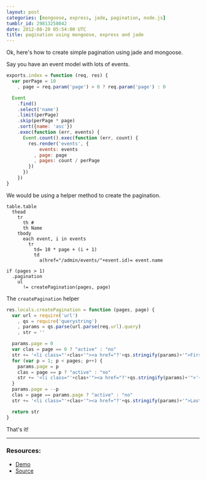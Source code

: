 ```yaml
---
layout: post
categories: [mongoose, express, jade, pagination, node.js]
tumblr_id: 29813258042
date: 2012-08-20 05:54:00 UTC
title: pagination using mongoose, express and jade
---
```


Ok, here's how to create simple pagination using jade and mongoose.

Say you have an event model with lots of events.

```js
exports.index = function (req, res) {
  var perPage = 10
    , page = req.param('page') > 0 ? req.param('page') : 0

  Event
    .find()
    .select('name')
    .limit(perPage)
    .skip(perPage * page)
    .sort({name: 'asc'})
    .exec(function (err, events) {
      Event.count().exec(function (err, count) {
        res.render('events', {
            events: events
          , page: page
          , pages: count / perPage
        })
      })
    })
}
```

We would be using a helper method to create the pagination.

```jade
table.table
  thead
    tr
      th #
      th Name
    tbody
      each event, i in events
        tr
          td= 10 * page + (i + 1)
          td
            a(href="/admin/events/"+event.id)= event.name

if (pages > 1)
  .pagination
    ul
      != createPagination(pages, page)
```

The `createPagination` helper

```js
res.locals.createPagination = function (pages, page) {
  var url = require('url')
    , qs = require('querystring')
    , params = qs.parse(url.parse(req.url).query)
    , str = ''

  params.page = 0
  var clas = page == 0 ? "active" : "no"
  str += '<li class="'+clas+'"><a href="?'+qs.stringify(params)+'">First</a></li>'
  for (var p = 1; p < pages; p++) {
    params.page = p
    clas = page == p ? "active" : "no"
    str += '<li class="'+clas+'"><a href="?'+qs.stringify(params)+'">'+ p +'</a></li>'
  }
  params.page = --p
  clas = page == params.page ? "active" : "no"
  str += '<li class="'+clas+'"><a href="?'+qs.stringify(params)+'">Last</a></li>'

  return str
}
```

That's it!

---
### Resources:

* [Demo](http://nodejs-express-demo.herokuapp.com/)
* [Source](https://github.com/madhums/nodejs-express-mongoose-demo)
